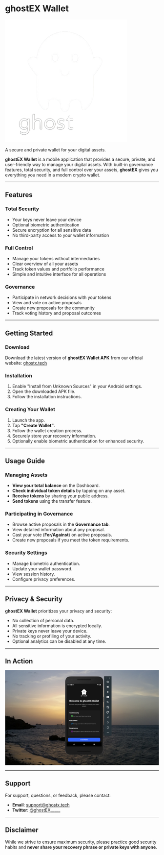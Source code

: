 # ghostEX Wallet

![ghostEX Wallet](./assets/splash.png)

A secure and private wallet for your digital assets.

**ghostEX Wallet** is a mobile application that provides a secure, private, and user-friendly way to manage your digital assets. With built-in governance features, total security, and full control over your assets, **ghostEX** gives you everything you need in a modern crypto wallet.

---

## Features

### Total Security

- Your keys never leave your device
- Optional biometric authentication
- Secure encryption for all sensitive data
- No third-party access to your wallet information

### Full Control

- Manage your tokens without intermediaries
- Clear overview of all your assets
- Track token values and portfolio performance
- Simple and intuitive interface for all operations

### Governance

- Participate in network decisions with your tokens
- View and vote on active proposals
- Create new proposals for the community
- Track voting history and proposal outcomes

---

## Getting Started

### Download

Download the latest version of **ghostEX Wallet APK** from our official website: [ghostx.tech](https://ghostx.tech)

### Installation

1. Enable "Install from Unknown Sources" in your Android settings.
2. Open the downloaded APK file.
3. Follow the installation instructions.

### Creating Your Wallet

1. Launch the app.
2. Tap **"Create Wallet"**.
3. Follow the wallet creation process.
4. Securely store your recovery information.
5. Optionally enable biometric authentication for enhanced security.

---

## Usage Guide

### Managing Assets

- **View your total balance** on the Dashboard.
- **Check individual token details** by tapping on any asset.
- **Receive tokens** by sharing your public address.
- **Send tokens** using the transfer feature.

### Participating in Governance

- Browse active proposals in the **Governance tab**.
- View detailed information about any proposal.
- Cast your vote (**For/Against**) on active proposals.
- Create new proposals if you meet the token requirements.

### Security Settings

- Manage biometric authentication.
- Update your wallet password.
- View session history.
- Configure privacy preferences.

---

## Privacy & Security

**ghostEX Wallet** prioritizes your privacy and security:

- No collection of personal data.
- All sensitive information is encrypted locally.
- Private keys never leave your device.
- No tracking or profiling of your activity.
- Optional analytics can be disabled at any time.

---

## In Action

[![ghostEX Wallet in Action](./assets/ghostex-preview.png)](https://youtu.be/)

---

## Support

For support, questions, or feedback, please contact:

- **Email**: [support@ghostx.tech](mailto:support@ghostx.tech)
- **Twitter**: [@ghostEX_____](https://twitter.com/ghostEX_____)

---

## Disclaimer

While we strive to ensure maximum security, please practice good security habits and **never share your recovery phrase or private keys with anyone**.
